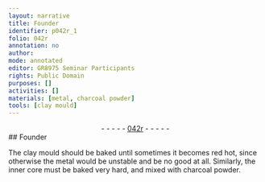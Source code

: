 ```yaml
---
layout: narrative
title: Founder
identifier: p042r_1
folio: 042r
annotation: no
author:
mode: annotated
editor: GR8975 Seminar Participants
rights: Public Domain
purposes: []
activities: []
materials: [metal, charcoal powder]
tools: [clay mould]
---
```


 <div class="folio" align="center">- - - - - <a href="http://gallica.bnf.fr/ark:/12148/btv1b10500001g/f89.image" target="_blank">042r</a> - - - - - </div>    
## Founder

 
The <span class="tool">clay mould</span> should be baked until sometimes it becomes red hot, since otherwise the <span class="material">metal</span> would be unstable and be no good at all. Similarly, the inner core must be baked very hard, and mixed with <span class="material">charcoal powder</span>.
 